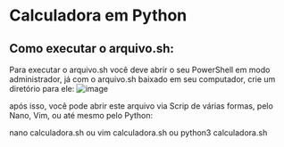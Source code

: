 # Calculadora em Python

## Como executar o arquivo.sh:
Para executar o arquivo.sh você deve abrir o seu PowerShell em modo administrador, já com o arquivo.sh baixado em seu computador, 
crie um diretório para ele:
![image](https://github.com/user-attachments/assets/da99aec6-3e04-4d00-8fe2-831dd5b8dc4a)

após isso, você pode abrir este arquivo via Scrip de várias formas, pelo Nano, Vim, ou até mesmo pelo Python:

nano calculadora.sh
        ou
vim calculadora.sh
        ou
python3 calculadora.sh







